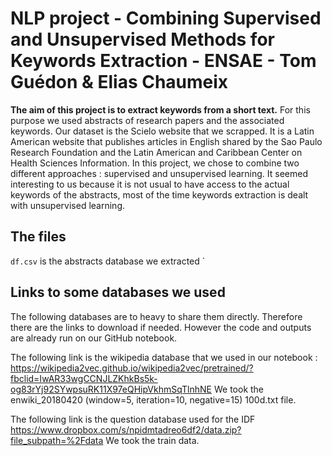 # NLP project - Combining Supervised and Unsupervised Methods for Keywords Extraction - ENSAE - Tom Guédon & Elias Chaumeix

__The aim of this project is to extract keywords from a short text.__ For this purpose we used abstracts of research papers and the associated keywords. Our dataset is the Scielo website that we scrapped. It is a Latin American website that publishes articles in English shared by the Sao Paulo Research Foundation and the Latin American and Caribbean Center on Health Sciences Information. In this project, we chose to combine two different approaches : supervised and unsupervised learning. It seemed interesting to us because it is not usual to have access to the actual keywords of the abstracts, most of the time keywords extraction is dealt with unsupervised learning.

## The files
`df.csv` is the abstracts database we extracted
`

## Links to some databases we used
The following databases are to heavy to share them directly. Therefore there are the links to download if needed. However the code and outputs are already run on our GitHub notebook. 

The following link is the wikipedia database that we used in our notebook : 
https://wikipedia2vec.github.io/wikipedia2vec/pretrained/?fbclid=IwAR33wgCCNJLZKhkBs5k-og83rYj92SYwpsuRK11X97eQHipVkhmSqTlnhNE
We took the enwiki_20180420 (window=5, iteration=10, negative=15) 100d.txt file.

The following link is the question database used for the IDF
https://www.dropbox.com/s/npidmtadreo6df2/data.zip?file_subpath=%2Fdata
We took the train data. 

